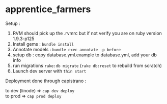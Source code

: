 apprentice_farmers
==================
Setup :

1. RVM should pick up the .rvmrc but if not verify you are on ruby version 1.9.3-p125
2. Install gems : `bundle install`
3. Annotate models : `bundle exec annotate -p before`
4. setup db : copy database.yml.example to database.yml, add your db info
5. run migrations `rake:db migrate` (`rake db:reset` to rebuild from scratch)
6. Launch dev server with `thin start`

Deployment done through capistrano :

to dev (linode) => `cap dev deploy`  
to prod  => `cap prod deploy`  

